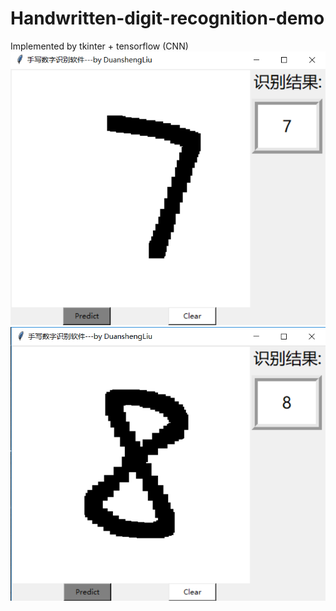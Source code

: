 # Handwritten-digit-recognition-demo
Implemented by tkinter + tensorflow (CNN)
![image](https://github.com/duanshengliu/Handwritten-digit-recognition-demo/blob/master/test_result/7.png)
![image](https://github.com/duanshengliu/Handwritten-digit-recognition-demo/blob/master/test_result/8.png)
